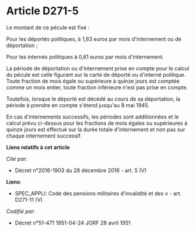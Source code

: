 # Article D271-5

Le montant de ce pécule est fixé :

Pour les déportés politiques, à 1,83 euros par mois d'internement ou de déportation ;

Pour les internés politiques à 0,61 euros par mois d'internement.

La période de déportation ou d'internement prise en compte pour le calcul du pécule est celle figurant sur la carte de
déporté ou d'interné politique. Toute fraction de mois égale ou supérieure à quinze jours est comptée comme un mois entier,
toute fraction inférieure n'est pas prise en compte.

Toutefois, lorsque le déporté est décédé au cours de sa déportation, la période à prendre en compte s'étend jusqu'au 8 mai
1945.

En cas d'internements successifs, les périodes sont additionnées et le calcul prévu ci-dessus pour les fractions de mois
égales ou supérieures à quinze jours est effectué sur la durée totale d'internement et non pas sur chaque internement
successif.

**Liens relatifs à cet article**

_Cité par_:

  - Décret n°2016-1903 du 28 décembre 2016 - art. 5 (V)

**Liens**:

  - SPEC_APPLI: Code des pensions militaires d'invalidité et des v - art. D271-11 (V)

_Codifié par_:

  - Décret n°51-471 1951-04-24 JORF 28 avril 1951
